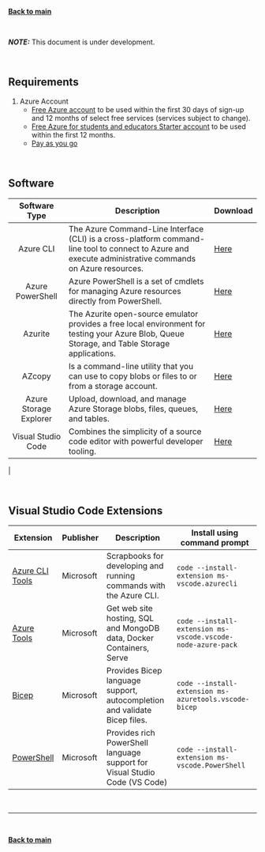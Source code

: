 [**Back to main**](./README.md)

 <br/>

 **_NOTE:_**  This document is under development.

 <br/>

## Requirements
1. Azure Account 
    - [Free Azure account](https://azure.microsoft.com/en-us/free) to be used within the first 30 days of sign-up and 12 months of select free services (services subject to change). 
    - [Free Azure for students and educators Starter account](https://azure.microsoft.com/en-us/free/students) to be used within the first 12 months.
    - [Pay as you go](https://azure.microsoft.com/en-us/pricing/purchase-options/pay-as-you-go)


 <br/>


## Software

| Software Type |   Description | Download | 
|:---: | ---|---|
| Azure CLI | The Azure Command-Line Interface (CLI) is a cross-platform command-line tool to connect to Azure and execute administrative commands on Azure resources.  | [Here](https://learn.microsoft.com/en-us/cli/azure/install-azure-cli) |
| Azure PowerShell | Azure PowerShell is a set of cmdlets for managing Azure resources directly from PowerShell. |  [Here](https://learn.microsoft.com/en-us/powershell/azure/install-azure-powershell) |
| Azurite | The Azurite open-source emulator provides a free local environment for testing your Azure Blob, Queue Storage, and Table Storage applications.  |  [Here](https://learn.microsoft.com/en-us/azure/storage/common/storage-use-azurite) |
| AZcopy | Is a command-line utility that you can use to copy blobs or files to or from a storage account.    | [Here](https://learn.microsoft.com/en-us/azure/storage/common/storage-use-azcopy-v10#download-azcopy) |
| Azure Storage Explorer  | Upload, download, and manage Azure Storage blobs, files, queues, and tables. |  [Here](https://azure.microsoft.com/en-us/products/storage/storage-explorer) |
| Visual Studio Code | Combines the simplicity of a source code editor with powerful developer tooling.  | [Here](https://code.visualstudio.com/#alt-downloads) |
| 


 <br/>

## Visual Studio Code Extensions

| Extension | Publisher | Description | Install using command prompt |
| --- | --- | ---- | ---- |
| [Azure CLI Tools](https://marketplace.visualstudio.com/items?itemName=ms-vscode.azurecli) | Microsoft | Scrapbooks for developing and running commands with the Azure CLI. | `code --install-extension ms-vscode.azurecli`
| [Azure Tools](https://marketplace.visualstudio.com/items?itemName=ms-vscode.vscode-node-azure-pack) | Microsoft | Get web site hosting, SQL and MongoDB data, Docker Containers, Serve | ```code --install-extension ms-vscode.vscode-node-azure-pack ```|  `code --install-extension ms-vscode.vscode-node-azure-pack` |
| [Bicep](https://marketplace.visualstudio.com/items?itemName=ms-azuretools.vscode-bicep) | Microsoft |  Provides Bicep language support, autocompletion and validate Bicep files. | `code --install-extension ms-azuretools.vscode-bicep` |
| [PowerShell](https://marketplace.visualstudio.com/items?itemName=ms-vscode.PowerShell) | Microsoft | Provides rich PowerShell language support for Visual Studio Code (VS Code) | `code --install-extension ms-vscode.PowerShell` |

 


 
<br/>

---

<br/>

[**Back to main**](./README.md)
